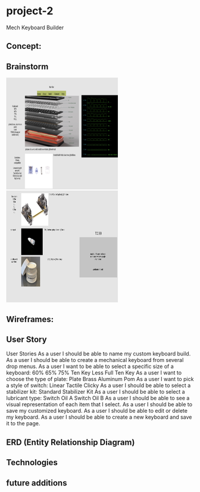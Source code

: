 # project-2
Mech Keyboard Builder

## Concept: 

## Brainstorm

<img src= "public/images/wireframe1.png" width= "300" height= "300">

<img src= "public/images/wireframe2.png" width= "300" height= "300">


## Wireframes:



## User Story
User Stories
As a user I should be able to name my custom keyboard build.
As a user I should be able to create a mechanical keyboard from several drop menus.
As a user I want to be able to select a specific size of a keyboard:
60%
65%
75%
Ten Key Less
Full Ten Key
As a user I want to choose the type of plate:
Plate 
Brass
Aluminum
Pom
As a user I want to pick a style of switch:
Linear
Tactile
Clicky
As a user I should be able to select a stabilizer kit:
Standard Stabilizer Kit
As a user I should be able to select a lubricant type:
Switch Oil A 
Switch Oil B
As a user I should be able to see a visual representation of each item that I select.
As a user I should be able to save my customized keyboard.
As a user I should be able to edit or delete my keyboard. 
As a user I should be able to create a new keyboard and save it to the page. 

## ERD (Entity Relationship Diagram)     


## Technologies 

## future additions